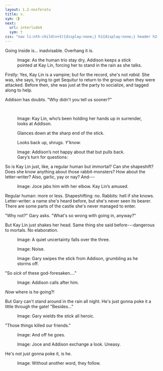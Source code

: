 ```yaml
---
layout: 1.2-nosferatu
title: v.
sym: 🌖︎
next:
  url: interlude4
  sym: †
css: "nav li:nth-child(n+5){display:none;} h1{display:none;} header h2{color:#404040;} main,figcaption{text-align:center;} p{max-width:400px;} #three img{display:block; margin:.25em auto;} @media only screen and (min-width:675px){#three img{display:inline; margin:0;}} main>p:first-of-type{margin:5em auto;} main p>.block{margin:2.5em auto;}"
---
```

<span class="block">Going inside is... inadvisable.</span> <span class="block">Overhang it is.</span>

<figure><img src="{%include url.html%}/assets/img/au/5-29.png" alt=""/>
<figcaption><span class="x">Image: </span>As the human trio stay dry, Addison keeps a stick pointed at Kay Lin, forcing her to stand in the rain as she talks.</figcaption></figure>

Firstly: Yes, Kay Lin is a vampire; but for the record, she's not *rabid.* She was, she says, trying to get Sequitur to return to the group when they were attacked. Before then, she was just at the party to socialize, and tagged along to help.

<span class="block">Addison has doubts.</span> <span class="block">"Why didn't you tell us sooner?"</span>

<figure id="three"><img src="{%include url.html%}/assets/img/au/5-30.png" alt=""/> <img src="{%include url.html%}/assets/img/au/5-31.png" alt=""/> <img src="{%include url.html%}/assets/img/au/5-32.png" alt=""/>
<figcaption><p><span class="x">Image: </span>Kay Lin, who’s been holding her hands up in surrender, looks at Addison.</p><p>Glances down at the sharp end of the stick.</p><p>Looks back up, shrugs. <i>Y’know.</i></p></figcaption></figure>

<figure><img src="{%include url.html%}/assets/img/au/5-33.png" alt=""/>
<figcaption><span class="x">Image: </span>Addison’s not happy about that but pulls back.<br/>Gary’s turn for questions:</figcaption></figure>

So is Kay Lin just, like, a regular human but immortal? Can she shapeshift? Does she know anything about those rabbit-monsters? How about the letter-writer? Also, garlic, yay or nay? And---

<figure><img src="{%include url.html%}/assets/img/au/5-34.png" alt=""/>
<figcaption><span class="x">Image: </span>Joce jabs him with her elbow. Kay Lin’s amused.</figcaption></figure>

Regular human: more or less. Shapeshifting: no. Rabbits: hell if she knows. Letter-writer: a name she's heard before, but she's never seen its bearer. There are some parts of the castle she's never managed to enter.

"Why not?" Gary asks. "What's so wrong with going in, anyway?"

But Kay Lin just shakes her head. Same thing she said before---dangerous to mortals. No elaboration.

<figure><img src="{%include url.html%}/assets/img/au/5-35.png" alt=""/>
<figcaption><span class="x">Image: </span>A quiet uncertainty falls over the three.</figcaption></figure>

<figure><img src="{%include url.html%}/assets/img/au/5-36.png" alt=""/>
<figcaption><span class="x">Image: </span>Noise.</figcaption></figure>

<figure><img src="{%include url.html%}/assets/img/au/5-37.png" alt=""/>
<figcaption><span class="x">Image: </span>Gary swipes the stick from Addison, grumbling as he storms off.</figcaption></figure>

"So *sick* of these god-foresaken...."

<figure><img src="{%include url.html%}/assets/img/au/5-38.png" alt=""/>
<figcaption><span class="x">Image: </span>Addison calls after him.</figcaption></figure>

*Now* where is he going?!

But Gary can't stand around in the rain all night. He's just gonna poke it a little through the gate! "Besides..."

<figure><img src="{%include url.html%}/assets/img/au/5-39.png" alt=""/>
<figcaption><span class="x">Image: </span>Gary wields the stick all heroic.</figcaption></figure>

"Those things killed our friends."

<figure><img src="{%include url.html%}/assets/img/au/5-40.png" alt=""/>
<figcaption><span class="x">Image: </span>And off he goes.</figcaption></figure>

<figure><img src="{%include url.html%}/assets/img/au/5-41.png" alt=""/>
<figcaption><span class="x">Image: </span>Joce and Addison exchange a look. Uneasy.</figcaption></figure>

He's not just gonna poke it, is he.

<figure><img src="{%include url.html%}/assets/img/au/5-42.png" alt=""/>
<figcaption><span class="x">Image: </span>Without another word, they follow.</figcaption></figure>